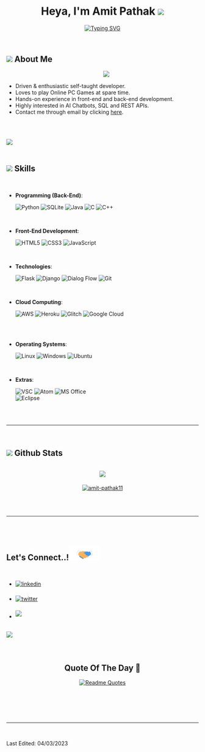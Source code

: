 
<h1 align="center"><b>Heya, I'm Amit Pathak </b><img src="https://media.giphy.com/media/hvRJCLFzcasrR4ia7z/giphy.gif" width="35"></h1>

<p align="center">
<a href="https://git.io/typing-svg"><img src="https://readme-typing-svg.demolab.com?font=Roboto+Slab&size=25&pause=1000&color=31DBF7&center=true&vCenter=true&width=600&height=100&lines=Full+Stack+Developer+%F0%9F%96%A5%EF%B8%8F;Verified+Bot+Developer+%E2%9C%94%EF%B8%8F;Active+Learner+%F0%9F%93%96;Computer+Science+Student+%F0%9F%A7%AE;%E2%9D%A4%EF%B8%8F+Thanks+For+Visiting+My+Profile+%E2%9D%A4%EF%B8%8F" alt="Typing SVG" /></a>
</p>


<br>



	
## <picture><img src = "https://media.tenor.com/q4L3wKD-P7YAAAAj/hydra-we-bhack.gif" width = 50px></picture> **About Me**

<picture> <img align="right" src="https://cdn.dribbble.com/users/1162077/screenshots/3848914/programmer.gif" width = 250px></picture>

<br>

- Driven & enthusiastic self-taught developer.
- Loves to play Online PC Games at spare time.
- Hands-on experience in front-end and back-end development.
- Highly interested in AI Chatbots, SQL and REST APIs.
- Contact me through email by clicking <a href = "mailto: amit.pathak1199@gmail.com">here</a>.

<br><br>

<img src="https://user-images.githubusercontent.com/73097560/115834477-dbab4500-a447-11eb-908a-139a6edaec5c.gif"><br><br>

## <img src="https://media2.giphy.com/media/QssGEmpkyEOhBCb7e1/giphy.gif?cid=ecf05e47a0n3gi1bfqntqmob8g9aid1oyj2wr3ds3mg700bl&rid=giphy.gif" width ="25"><b> Skills</b>
<br>

<p align="center">

- **Programming (Back-End)**:
    
    ![Python](https://img.shields.io/badge/Python%20-%2314354C.svg?style=for-the-badge&logo=python&logoColor=white)
    ![SQLite](https://img.shields.io/badge/SQLite-07405E?style=for-the-badge&logo=sqlite&logoColor=white)
    ![Java](https://img.shields.io/badge/Java-ED8B00?style=for-the-badge&logo=openjdk&logoColor=white)
    ![C](https://img.shields.io/badge/C%20-%232370ED.svg?style=for-the-badge&logo=c&logoColor=white)
    ![C++](https://img.shields.io/badge/C++%20-%2300599C.svg?style=for-the-badge&logo=c%2B%2B&logoColor=white)

<br>   
    
- **Front-End Development**:

   ![HTML5](https://img.shields.io/badge/HTML5%20-%23E34F26.svg?style=for-the-badge&logo=html5&logoColor=white)
   ![CSS3](https://img.shields.io/badge/CSS%20-%231572B6.svg?style=for-the-badge&logo=css3&logoColor=white)
   ![JavaScript](https://img.shields.io/badge/JavaScript%20-%23F7DF1E.svg?style=for-the-badge&logo=javascript&logoColor=black)

<br>

- **Technologies**:

    ![Flask](https://img.shields.io/badge/Flask-000000?style=for-the-badge&logo=flask&logoColor=white)
    ![Django](https://img.shields.io/badge/Django-092E20?style=for-the-badge&logo=django&logoColor=white)
    ![Dialog Flow](https://img.shields.io/badge/dialogflow-FF9800?style=for-the-badge&logo=dialogflow&logoColor=white)
    ![Git](https://img.shields.io/badge/GIT-E44C30?style=for-the-badge&logo=git&logoColor=white)
    
<br>

- **Cloud Computing**:

    ![AWS](https://img.shields.io/badge/Amazon_AWS-FF9900?style=for-the-badge&logo=amazonaws&logoColor=white) 
    ![Heroku](https://img.shields.io/badge/Heroku-430098?style=for-the-badge&logo=heroku&logoColor=white) 
    ![Glitch](https://img.shields.io/badge/Glitch-2800ff?style=for-the-badge&logo=glitch&logoColor=white)
    ![Google Cloud](https://img.shields.io/badge/Google_Cloud-4285F4?style=for-the-badge&logo=google-cloud&logoColor=white)

<br>

<br>

- **Operating Systems**:

    ![Linux](https://img.shields.io/badge/Linux-FCC624?style=for-the-badge&logo=linux&logoColor=black) 
    ![Windows](https://img.shields.io/badge/Windows-0078D6?style=for-the-badge&logo=windows&logoColor=white) 
    ![Ubuntu](https://img.shields.io/badge/Ubuntu-E95420?style=for-the-badge&logo=ubuntu&logoColor=white)
    
<br>

- **Extras**:

    ![VSC](https://img.shields.io/badge/Visual_Studio-5C2D91?style=for-the-badge&logo=visual%20studio&logoColor=white)
    ![Atom](https://img.shields.io/badge/Atom-66595C?style=for-the-badge&logo=Atom&logoColor=white)
    ![MS Office](https://img.shields.io/badge/Microsoft_Office-D83B01?style=for-the-badge&logo=microsoft-office&logoColor=white)   
    ![Eclipse](https://img.shields.io/badge/Eclipse-2C2255?style=for-the-badge&logo=eclipse&logoColor=white)   


</p>

<br>
<br>

-----

<br>


## <img src="https://media.giphy.com/media/iY8CRBdQXODJSCERIr/giphy.gif" width="35"><b> Github Stats </b>
<br>

<div align="center">

<a href="https://github.com/amit-pathak11/">
  <img src="https://github-readme-stats.vercel.app/api?username=amit-pathak11&include_all_commits=true&count_private=true&show_icons=true&line_height=20&title_color=7A7ADB&icon_color=2234AE&text_color=D3D3D3&bg_color=0,000000,130F40" width="450"/>
  <br><br>
  <img src="https://github-readme-stats.vercel.app/api/top-langs?username=amit-pathak11&show_icons=true&locale=en&layout=compact&line_height=20&title_color=7A7ADB&icon_color=2234AE&text_color=D3D3D3&bg_color=0,000000,130F40" width="375"  alt="amit-pathak11"/>

</a>
</div>

<br>
<br>
<br>

-----

<br>
<br>

## <b> Let's Connect..!</b><img src="https://github.com/0xAbdulKhalid/0xAbdulKhalid/raw/main/assets/mdImages/handshake.gif" width ="80">
<br>
<div align='left'>

<ul>

<li>
<a href="https://www.linkedin.com/in/amit-pathak11/" target="_blank">
<img src="https://img.shields.io/badge/linkedin:  Amit Pathak-%2300acee.svg?color=405DE6&style=for-the-badge&logo=linkedin&logoColor=white" alt=linkedin style="margin-bottom: 5px;"/>
</a>
</li>

<br>

<li>
<a href="https://www.instagram.com/x_frst/" target="_blank">
<img src="https://img.shields.io/badge/instagram:  x_frst-%2300acee.svg?color=1DA1F2&style=for-the-badge&logo=instagram&logoColor=white" alt=twitter style="margin-bottom: 5px;"/>
</a>
</li>

<br>

<li>
<a href="https://www.discord.com/users/377132426599727133" target="_blank">
<img src="https://img.shields.io/badge/discord:  X FRST-%23EA4335.svg?style=for-the-badge&logo=discord&logoColor=white" t=mail style="margin-bottom: 5px;" />
</a>
</li>
	
</ul>
</div>

<br>
<img src="https://user-images.githubusercontent.com/73097560/115834477-dbab4500-a447-11eb-908a-139a6edaec5c.gif">
<br>
<br>
<br>

<div align='center'>

## Quote Of The Day 💫

[![Readme Quotes](https://quotes-github-readme.vercel.app/api?type=horizontal&theme=dark)](https://github.com/piyushsuthar/github-readme-quotes)

</div>
<br>
<br>
<br>
<br>

---

<br>

Last Edited: 04/03/2023
